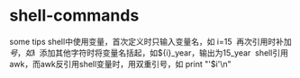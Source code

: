 # shell-commands
some tips
shell中使用变量，首次定义时只输入变量名，如 i=15
  再次引用时补加$号，如$i
  添加其他字符时将变量名括起，如${i}_year，输出为15_year
  shell引用awk，而awk反引用shell变量时，用双重引号，如 print "'$i'\n"
  
